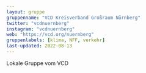 ```yaml
---
layout: gruppe
gruppenname: "VCD Kreisverband Großraum Nürnberg"
twitter: "vcdnuernberg"
instagram: "vcdnuernberg"
web: "https://vcd.org/nuernberg"
gruppenlabels: [klima, NFF, verkehr]
last-updated: 2022-08-13
---
```


Lokale Gruppe vom VCD

